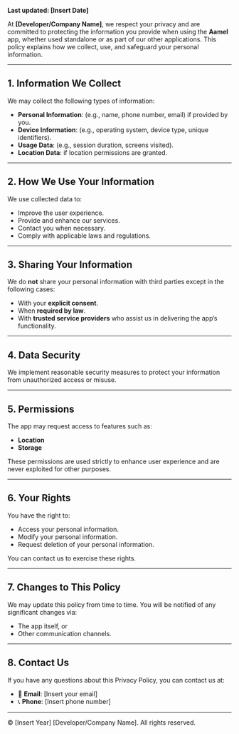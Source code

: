 
**Last updated: [Insert Date]**

At **[Developer/Company Name]**, we respect your privacy and are committed to protecting the information you provide when using the **Aamel** app, whether used standalone or as part of our other applications. This policy explains how we collect, use, and safeguard your personal information.

---

## 1. Information We Collect

We may collect the following types of information:

- **Personal Information**: (e.g., name, phone number, email) if provided by you.
- **Device Information**: (e.g., operating system, device type, unique identifiers).
- **Usage Data**: (e.g., session duration, screens visited).
- **Location Data**: if location permissions are granted.

---

## 2. How We Use Your Information

We use collected data to:

- Improve the user experience.
- Provide and enhance our services.
- Contact you when necessary.
- Comply with applicable laws and regulations.

---

## 3. Sharing Your Information

We do **not** share your personal information with third parties except in the following cases:

- With your **explicit consent**.
- When **required by law**.
- With **trusted service providers** who assist us in delivering the app’s functionality.

---

## 4. Data Security

We implement reasonable security measures to protect your information from unauthorized access or misuse.

---

## 5. Permissions

The app may request access to features such as:

- **Location**
- **Storage**

These permissions are used strictly to enhance user experience and are never exploited for other purposes.

---

## 6. Your Rights

You have the right to:

- Access your personal information.
- Modify your personal information.
- Request deletion of your personal information.

You can contact us to exercise these rights.

---

## 7. Changes to This Policy

We may update this policy from time to time. You will be notified of any significant changes via:

- The app itself, or
- Other communication channels.

---

## 8. Contact Us

If you have any questions about this Privacy Policy, you can contact us at:

- 📧 **Email**: [Insert your email]  
- 📞 **Phone**: [Insert phone number]

---

© [Insert Year] [Developer/Company Name]. All rights reserved.
